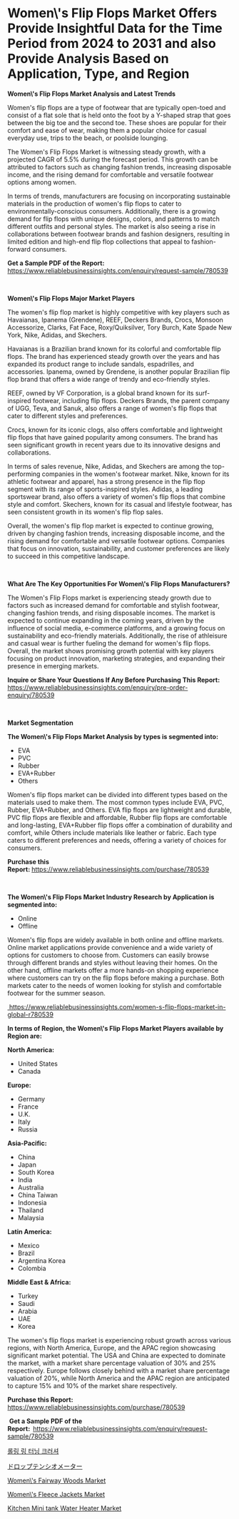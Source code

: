 <p><h1>Women\'s Flip Flops Market Offers Provide Insightful Data for the Time Period from 2024 to 2031 and also Provide Analysis Based on Application, Type, and Region</h1></p><p><strong>Women\'s Flip Flops Market Analysis and Latest Trends</strong></p>
<p><p>Women's flip flops are a type of footwear that are typically open-toed and consist of a flat sole that is held onto the foot by a Y-shaped strap that goes between the big toe and the second toe. These shoes are popular for their comfort and ease of wear, making them a popular choice for casual everyday use, trips to the beach, or poolside lounging.</p><p>The Women's Flip Flops Market is witnessing steady growth, with a projected CAGR of 5.5% during the forecast period. This growth can be attributed to factors such as changing fashion trends, increasing disposable income, and the rising demand for comfortable and versatile footwear options among women.</p><p>In terms of trends, manufacturers are focusing on incorporating sustainable materials in the production of women's flip flops to cater to environmentally-conscious consumers. Additionally, there is a growing demand for flip flops with unique designs, colors, and patterns to match different outfits and personal styles. The market is also seeing a rise in collaborations between footwear brands and fashion designers, resulting in limited edition and high-end flip flop collections that appeal to fashion-forward consumers.</p></p>
<p><strong>Get a Sample PDF of the Report:&nbsp;</strong> <a href="https://www.reliablebusinessinsights.com/enquiry/request-sample/780539">https://www.reliablebusinessinsights.com/enquiry/request-sample/780539</a></p>
<p>&nbsp;</p>
<p><strong>Women\'s Flip Flops Major Market Players</strong></p>
<p><p>The women's flip flop market is highly competitive with key players such as Havaianas, Ipanema (Grendene), REEF, Deckers Brands, Crocs, Monsoon Accessorize, Clarks, Fat Face, Roxy/Quiksilver, Tory Burch, Kate Spade New York, Nike, Adidas, and Skechers.</p><p>Havaianas is a Brazilian brand known for its colorful and comfortable flip flops. The brand has experienced steady growth over the years and has expanded its product range to include sandals, espadrilles, and accessories. Ipanema, owned by Grendene, is another popular Brazilian flip flop brand that offers a wide range of trendy and eco-friendly styles.</p><p>REEF, owned by VF Corporation, is a global brand known for its surf-inspired footwear, including flip flops. Deckers Brands, the parent company of UGG, Teva, and Sanuk, also offers a range of women's flip flops that cater to different styles and preferences.</p><p>Crocs, known for its iconic clogs, also offers comfortable and lightweight flip flops that have gained popularity among consumers. The brand has seen significant growth in recent years due to its innovative designs and collaborations.</p><p>In terms of sales revenue, Nike, Adidas, and Skechers are among the top-performing companies in the women's footwear market. Nike, known for its athletic footwear and apparel, has a strong presence in the flip flop segment with its range of sports-inspired styles. Adidas, a leading sportswear brand, also offers a variety of women's flip flops that combine style and comfort. Skechers, known for its casual and lifestyle footwear, has seen consistent growth in its women's flip flop sales.</p><p>Overall, the women's flip flop market is expected to continue growing, driven by changing fashion trends, increasing disposable income, and the rising demand for comfortable and versatile footwear options. Companies that focus on innovation, sustainability, and customer preferences are likely to succeed in this competitive landscape.</p></p>
<p>&nbsp;</p>
<p><strong>What Are The Key Opportunities For Women\'s Flip Flops Manufacturers?</strong></p>
<p><p>The Women's Flip Flops market is experiencing steady growth due to factors such as increased demand for comfortable and stylish footwear, changing fashion trends, and rising disposable incomes. The market is expected to continue expanding in the coming years, driven by the influence of social media, e-commerce platforms, and a growing focus on sustainability and eco-friendly materials. Additionally, the rise of athleisure and casual wear is further fueling the demand for women's flip flops. Overall, the market shows promising growth potential with key players focusing on product innovation, marketing strategies, and expanding their presence in emerging markets.</p></p>
<p><strong>Inquire or Share Your Questions If Any Before Purchasing This Report:</strong> <a href="https://www.reliablebusinessinsights.com/enquiry/pre-order-enquiry/780539">https://www.reliablebusinessinsights.com/enquiry/pre-order-enquiry/780539</a></p>
<p>&nbsp;</p>
<p><strong>Market Segmentation</strong></p>
<p><strong>The Women\'s Flip Flops Market Analysis by types is segmented into:</strong></p>
<p><ul><li>EVA</li><li>PVC</li><li>Rubber</li><li>EVA+Rubber</li><li>Others</li></ul></p>
<p><p>Women's flip flops market can be divided into different types based on the materials used to make them. The most common types include EVA, PVC, Rubber, EVA+Rubber, and Others. EVA flip flops are lightweight and durable, PVC flip flops are flexible and affordable, Rubber flip flops are comfortable and long-lasting, EVA+Rubber flip flops offer a combination of durability and comfort, while Others include materials like leather or fabric. Each type caters to different preferences and needs, offering a variety of choices for consumers.</p></p>
<p><strong>Purchase this Report:&nbsp;</strong><a href="https://www.reliablebusinessinsights.com/purchase/780539">https://www.reliablebusinessinsights.com/purchase/780539</a></p>
<p>&nbsp;</p>
<p><strong>The Women\'s Flip Flops Market Industry Research by Application is segmented into:</strong></p>
<p><ul><li>Online</li><li>Offline</li></ul></p>
<p><p>Women's flip flops are widely available in both online and offline markets. Online market applications provide convenience and a wide variety of options for customers to choose from. Customers can easily browse through different brands and styles without leaving their homes. On the other hand, offline markets offer a more hands-on shopping experience where customers can try on the flip flops before making a purchase. Both markets cater to the needs of women looking for stylish and comfortable footwear for the summer season.</p></p>
<p><a href="https://www.reliablebusinessinsights.com/women-s-flip-flops-market-in-global-r780539">&nbsp;https://www.reliablebusinessinsights.com/women-s-flip-flops-market-in-global-r780539</a></p>
<p><strong>In terms of Region, the Women\'s Flip Flops Market Players available by Region are:</strong></p>
<p>
    <p> <strong> North America: </strong>
        <ul>
            <li>United States</li>
            <li>Canada</li>
        </ul>
        </p> 
    <p> <strong> Europe: </strong>
        <ul>
            <li>Germany</li>
            <li>France</li>
            <li>U.K.</li>
            <li>Italy</li>
            <li>Russia</li>
        </ul>
        </p> 
    <p> <strong> Asia-Pacific: </strong>
        <ul>
            <li>China</li>
            <li>Japan</li>
            <li>South Korea</li>
            <li>India</li>
            <li>Australia</li>
            <li>China Taiwan</li>
            <li>Indonesia</li>
            <li>Thailand</li>
            <li>Malaysia</li>
        </ul>
        </p> 
    <p> <strong> Latin America: </strong>
        <ul>
            <li>Mexico</li>
            <li>Brazil</li>
            <li>Argentina Korea</li>
            <li>Colombia</li>
        </ul>
        </p> 
    <p> <strong> Middle East & Africa: </strong>
        <ul>
            <li>Turkey</li>
            <li>Saudi</li>
            <li>Arabia</li>
            <li>UAE</li>
            <li>Korea</li>
        </ul>
    </p>
    </p>
<p><p>The women's flip flops market is experiencing robust growth across various regions, with North America, Europe, and the APAC region showcasing significant market potential. The USA and China are expected to dominate the market, with a market share percentage valuation of 30% and 25% respectively. Europe follows closely behind with a market share percentage valuation of 20%, while North America and the APAC region are anticipated to capture 15% and 10% of the market share respectively.</p></p>
<p><strong>Purchase this Report: </strong><a href="https://www.reliablebusinessinsights.com/purchase/780539">https://www.reliablebusinessinsights.com/purchase/780539</a></p>
<p>&nbsp;<strong>Get a Sample PDF of the Report:&nbsp;&nbsp;</strong><a href="https://www.reliablebusinessinsights.com/enquiry/request-sample/780539">https://www.reliablebusinessinsights.com/enquiry/request-sample/780539</a></p>
<p><strong></strong></p>
<p><p><a href="https://github.com/solomonbode85/Market-Research-Report-List-1/blob/main/8552608105119.md">롤링 링 터닝 크러셔</a></p><p><a href="https://github.com/vtbvgl20191192/Market-Research-Report-List-2/blob/main/6313069110367.md">ドロップテンシオメーター</a></p><p><a href="https://github.com/mbisetmhermsr/Market-Research-Report-List-2/blob/main/womens-fairway-woods-market.md">Women\'s Fairway Woods Market</a></p><p><a href="https://github.com/cameroneffertz/Market-Research-Report-List-1/blob/main/womens-fleece-jackets-market.md">Women\'s Fleece Jackets Market</a></p><p><a href="https://issuu.com/reportprime-2/docs/kitchen-mini-tank-water-heater-mark_41642cd8c556a3">Kitchen Mini tank Water Heater Market</a></p></p>